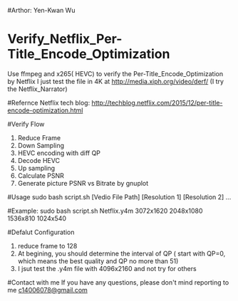 #Arthor: Yen-Kwan Wu
#
# Verify_Netflix_Per-Title_Encode_Optimization
Use ffmpeg and x265( HEVC) to verify the Per-Title_Encode_Optimization by Netflix
I just test the file in 4K at http://media.xiph.org/video/derf/ (I try the Netflix_Narrator)

#Refernce
Netflix tech blog: http://techblog.netflix.com/2015/12/per-title-encode-optimization.html

#Verify Flow
1. Reduce Frame
2. Down Sampling
3. HEVC encoding with diff QP
4. Decode HEVC
5. Up sampling
6. Calculate PSNR
7. Generate picture PSNR vs Bitrate by gnuplot

#Usage
  sudo bash script.sh [Vedio File Path] [Resolution 1] [Resolution 2] ...

#Example:
  sudo bash script.sh Netflix.y4m 3072x1620 2048x1080 1536x810 1024x540

#Defalut Configuration
1. reduce frame to 128
2. At begining, you should determine the interval of QP ( start with QP=0, which means the best quality and QP no more than 51)
3. I jsut test the .y4m file with 4096x2160 and not try for others

#Contact with me
If you have any questions, please don't mind reporting to me
  c14006078@gmail.com 
